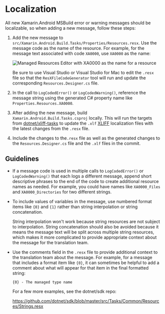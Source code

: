 # Localization

All new Xamarin.Android MSBuild error or warning messages should be localizable,
so when adding a new message, follow these steps:

 1. Add the new message to
    `src/Xamarin.Android.Build.Tasks/Properties/Resources.resx`.  Use the
    message code as the name of the resource.  For example, for the message text
    associated with code `XA0000`, use `XA0000` as the name:

    ![Managed Resources Editor with XA0000 as the name for a
    resource][resources-editor]

    Be sure to use Visual Studio or Visual Studio for Mac to edit the `.resx`
    file so that the `ResXFileCodeGenerator` tool will run and update the
    corresponding `Resources.Designer.cs` file.

 2. In the call to `LogCodedError()` or `LogCodedWarning()`, reference the
    message string using the generated C# property name like
    `Properties.Resources.XA0000`.

 3. After adding the new message, build `Xamarin.Android.Build.Tasks.csproj`
    locally.  This will run the targets from [dotnet/xliff-tasks][xliff-tasks]
    to update the `.xlf` [XLIFF][xliff] localization files with the latest
    changes from the `.resx` file.

 4. Include the changes to the`.resx` file as well as the generated changes to
    the `Resources.Designer.cs` file and the `.xlf` files in the commit.

## Guidelines

  * If a message code is used in multiple calls to `LogCodedError()` or
    `LogCodedWarning()` that each logs a different message, append short
    descriptive phrases to the end of the code to create additional resource
    names as needed.  For example, you could have names like `XA0000_Files` and
    `XA0000_Directories` for two different strings.

  * To include values of variables in the message, use numbered format items
    like `{0}` and `{1}` rather than string interpolation or string
    concatenation.

    String interpolation won't work because string resources are not subject to
    interpolation.  String concatenation should also be avoided because it means
    the message text will be split across multiple string resources, which makes
    it more complicated to provide appropriate context about the message for the
    translation team.

  * Use the comments field in the `.resx` file to provide additional context to
    the translation team about the message.  For example, for a message that
    includes a format item like `{0}`, it can sometimes be helpful to add a
    comment about what will appear for that item in the final formatted string:

    ```
    {0} - The managed type name
    ```

    For a few more examples, see the dotnet/sdk repo:

    https://github.com/dotnet/sdk/blob/master/src/Tasks/Common/Resources/Strings.resx

[resources-editor]: ../images/resources-editor-xa0000.png
[xliff-tasks]: https://github.com/dotnet/xliff-tasks
[xliff]: http://docs.oasis-open.org/xliff/v1.2/os/xliff-core.html
